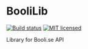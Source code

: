 # BooliLib

[![Build status](https://ci.appveyor.com/api/projects/status/k10x9ttx3dof7aqu?svg=true)](https://ci.appveyor.com/project/stranne/vasttrafik-net)
[![MIT licensed](https://img.shields.io/badge/license-MIT-blue.svg)](https://raw.githubusercontent.com/stranne/Vasttrafik.NET/master/LICENSE)

Library for Booli.se API

